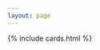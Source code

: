 ```yaml
---
layout: page
---
```


<section>
    <div class="container-fluid">
        <div class="row">
            {% include cards.html %}
        </div>
    </div>
</section>

